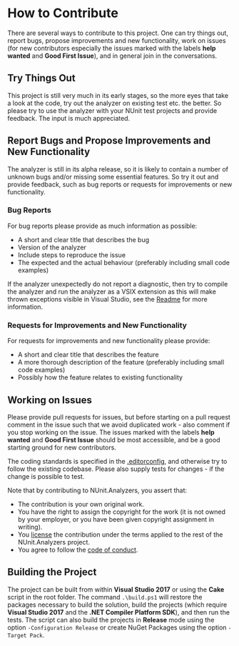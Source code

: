 # How to Contribute

There are several ways to contribute to this project. One can try things out, report bugs, propose improvements and new functionality, work on issues (for new contributors especially the issues marked with the labels **help wanted** and **Good First Issue**), and in general join in the conversations.

## Try Things Out

This project is still very much in its early stages, so the more eyes that take a look at the code, try out the analyzer on existing test etc. the better. So please try to use the analyzer with your NUnit test projects and provide feedback. The input is much appreciated.

## Report Bugs and Propose Improvements and New Functionality

The analyzer is still in its alpha release, so it is likely to contain a number of unknown bugs and/or missing some essential features. So try it out and provide feedback, such as bug reports or requests for improvements or new functionality.

### Bug Reports

For bug reports please provide as much information as possible:
* A short and clear title that describes the bug
* Version of the analyzer
* Include steps to reproduce the issue
* The expected and the actual behaviour (preferably including small code examples)

If the analyzer unexpectedly do not report a diagnostic, then try to compile the analyzer and run the analyzer as a VSIX extension as this will make thrown exceptions visible in Visual Studio, see the [Readme](README.md) for more information.

### Requests for Improvements and New Functionality

For requests for improvements and new functionality please provide:
* A short and clear title that describes the feature
* A more thorough description of the feature (preferably including small code examples)
* Possibly how the feature relates to existing functionality

## Working on Issues

Please provide pull requests for issues, but before starting on a pull request comment in the issue such that we avoid duplicated work - also comment if you stop working on the issue. The issues marked with the labels **help wanted** and **Good First Issue** should be most accessible, and be a good starting ground for new contributors.

The coding standards is specified in the [.editorconfig](.editorconfig), and otherwise try to follow the existing codebase. Please also supply tests for changes - if the change is possible to test.

Note that by contributing to NUnit.Analyzers, you assert that:

* The contribution is your own original work.
* You have the right to assign the copyright for the work (it is not owned by your employer, or you have been given copyright assignment in writing).
* You [license](license.txt) the contribution under the terms applied to the rest of the NUnit.Analyzers project.
* You agree to follow the [code of conduct](CODE_OF_CONDUCT.md).

## Building the Project

The project can be built from within **Visual Studio 2017** or using the **Cake** script in the root folder. The command `.\build.ps1` will restore the packages necessary to build the solution, build the projects (which require **Visual Studio 2017** and the **.NET Compiler Platform SDK**), and then run the tests. The script can also build the projects in **Release** mode using the option `-Configuration Release` or create NuGet Packages using the option `-Target Pack`.